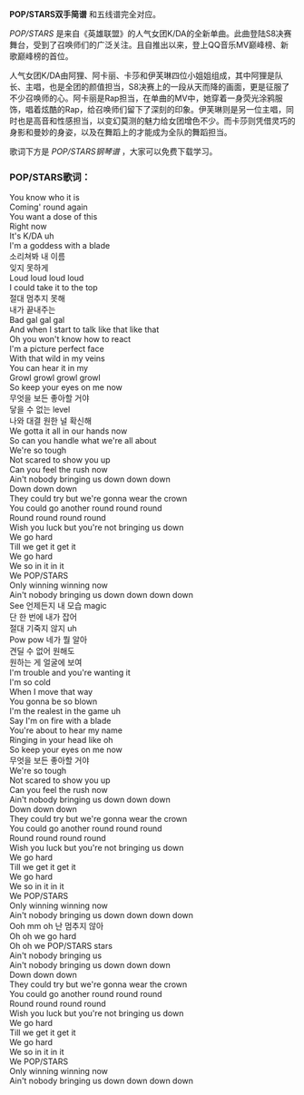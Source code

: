 

**POP/STARS双手简谱** 和五线谱完全对应。

_POP/STARS_
是来自《英雄联盟》的人气女团K/DA的全新单曲。此曲登陆S8决赛舞台，受到了召唤师们的广泛关注。且自推出以来，登上QQ音乐MV巅峰榜、新歌巅峰榜的首位。

人气女团K/DA由阿狸、阿卡丽、卡莎和伊芙琳四位小姐姐组成，其中阿狸是队长、主唱，也是全团的颜值担当，S8决赛上的一段从天而降的画面，更是征服了不少召唤师的心。阿卡丽是Rap担当，在单曲的MV中，她穿着一身荧光涂鸦服饰，唱着炫酷的Rap，给召唤师们留下了深刻的印象。伊芙琳则是另一位主唱，同时也是高音和性感担当，以变幻莫测的魅力给女团增色不少。而卡莎则凭借灵巧的身影和曼妙的身姿，以及在舞蹈上的才能成为全队的舞蹈担当。

歌词下方是 _POP/STARS钢琴谱_ ，大家可以免费下载学习。

### POP/STARS歌词：

You know who it is  
Coming' round again  
You want a dose of this  
Right now  
It's K/DA uh  
I'm a goddess with a blade  
소리쳐봐 내 이름  
잊지 못하게  
Loud loud loud loud  
I could take it to the top  
절대 멈추지 못해  
내가 끝내주는  
Bad gal gal gal  
And when I start to talk like that like that  
Oh you won't know how to react  
I'm a picture perfect face  
With that wild in my veins  
You can hear it in my  
Growl growl growl growl  
So keep your eyes on me now  
무엇을 보든 좋아할 거야  
닿을 수 없는 level  
나와 대결 원한 널 확신해  
We gotta it all in our hands now  
So can you handle what we're all about  
We're so tough  
Not scared to show you up  
Can you feel the rush now  
Ain't nobody bringing us down down down  
Down down down  
They could try but we're gonna wear the crown  
You could go another round round round  
Round round round round  
Wish you luck but you're not bringing us down  
We go hard  
Till we get it get it  
We go hard  
We so in it in it  
We POP/STARS  
Only winning winning now  
Ain't nobody bringing us down down down down  
See 언제든지 내 모습 magic  
단 한 번에 내가 잡어  
절대 기죽지 않지 uh  
Pow pow 네가 뭘 알아  
견딜 수 없어 원해도  
원하는 게 얼굴에 보여  
I'm trouble and you're wanting it  
I'm so cold  
When I move that way  
You gonna be so blown  
I'm the realest in the game uh  
Say I'm on fire with a blade  
You're about to hear my name  
Ringing in your head like oh  
So keep your eyes on me now  
무엇을 보든 좋아할 거야  
We're so tough  
Not scared to show you up  
Can you feel the rush now  
Ain't nobody bringing us down down down  
Down down down  
They could try but we're gonna wear the crown  
You could go another round round round  
Round round round round  
Wish you luck but you're not bringing us down  
We go hard  
Till we get it get it  
We go hard  
We so in it in it  
We POP/STARS  
Only winning winning now  
Ain't nobody bringing us down down down down  
Ooh mm oh 난 멈추지 않아  
Oh oh we go hard  
Oh oh we POP/STARS stars  
Ain't nobody bringing us  
Ain't nobody bringing us down down down  
Down down down  
They could try but we're gonna wear the crown  
You could go another round round round  
Round round round round  
Wish you luck but you're not bringing us down  
We go hard  
Till we get it get it  
We go hard  
We so in it in it  
We POP/STARS  
Only winning winning now  
Ain't nobody bringing us down down down down

